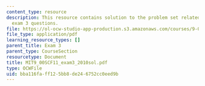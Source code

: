 ```yaml
---
content_type: resource
description: This resource contains solution to the problem set related to 2010 practice
  exam 3 questions.
file: https://ol-ocw-studio-app-production.s3.amazonaws.com/courses/9-00sc-introduction-to-psychology-fall-2011/bba116faff125bb8de246752cc0eed9b_MIT9_00SCF11_exam3_2010sol.pdf
file_type: application/pdf
learning_resource_types: []
parent_title: Exam 3
parent_type: CourseSection
resourcetype: Document
title: MIT9_00SCF11_exam3_2010sol.pdf
type: OCWFile
uid: bba116fa-ff12-5bb8-de24-6752cc0eed9b
---
```

